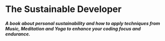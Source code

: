 # The Sustainable Developer

##### A book about personal sustainability and how to apply techniques from Music, Meditation and Yoga to enhance your coding focus and endurance.  
